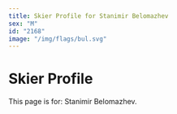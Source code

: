 ```yaml
---
title: Skier Profile for Stanimir Belomazhev
sex: "M"
id: "2168"
image: "/img/flags/bul.svg" 
---
```


# Skier Profile

This page is for: Stanimir Belomazhev.
    